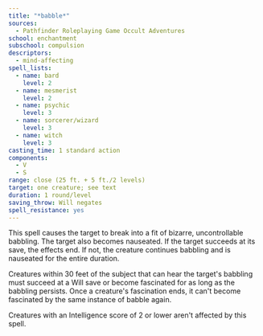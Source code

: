 ```yaml
---
title: "*babble*"
sources:
  - Pathfinder Roleplaying Game Occult Adventures
school: enchantment
subschool: compulsion
descriptors:
  - mind-affecting
spell_lists:
  - name: bard
    level: 2
  - name: mesmerist
    level: 2
  - name: psychic
    level: 3
  - name: sorcerer/wizard
    level: 3
  - name: witch
    level: 3
casting_time: 1 standard action
components:
  - V
  - S
range: close (25 ft. + 5 ft./2 levels)
target: one creature; see text
duration: 1 round/level
saving_throw: Will negates
spell_resistance: yes
---
```


This spell causes the target to break into a fit of bizarre, uncontrollable babbling. The target also becomes nauseated. If the target succeeds at its save, the effects end. If not, the creature continues babbling and is nauseated for the entire duration.

Creatures within 30 feet of the subject that can hear the target's babbling must succeed at a Will save or become fascinated for as long as the babbling persists. Once a creature's fascination ends, it can't become fascinated by the same instance of babble again.

Creatures with an Intelligence score of 2 or lower aren't affected by this spell.
